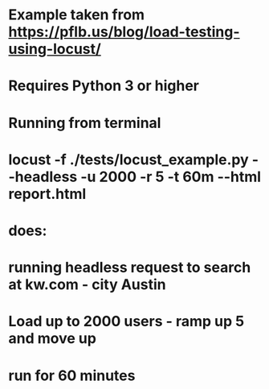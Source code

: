 # Example taken from https://pflb.us/blog/load-testing-using-locust/

# Requires Python 3 or higher

# Running from terminal
# locust -f ./tests/locust_example.py --headless -u 2000  -r 5  -t 60m --html report.html

# does:
# running headless request to search at kw.com - city Austin
# Load up to 2000 users - ramp up 5 and move up
# run for 60 minutes